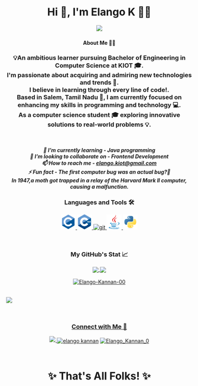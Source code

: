 
<h1 align="center">Hi 👋, I'm Elango K 👨‍💻</h1>
<p align="center"> <img src="https://user-images.githubusercontent.com/74038190/235224431-e8c8c12e-6826-47f1-89fb-2ddad83b3abf.gif" width="300"></p>
<h4 align="center"> About Me 🙋‍♂️</h4>
<h3 align="center"> 
  💡An ambitious learner pursuing Bachelor of Engineering in Computer Science at KIOT 🎓.<br>
I'm passionate about acquiring and admiring new technologies and trends 🚀.<br>
I believe in learning through every line of code!. <br>
Based in Salem, Tamil Nadu 🌴, I am currently focused on enhancing my skills in programming and technology 💻. <br>
As a computer science student 🎓 exploring innovative solutions to real-world problems 💡.</h3>

<h5 align="center">
  <br>
<p align="center">  
  
 🌱 I’m currently learning - **Java programming**<br>
 👯 I’m looking to collaborate on - **Frontend Development**<br>
 📫 How to reach me - **elango.kiot@gmail.com**<br>
 ⚡ Fun fact - **The first computer bug was an actual bug?🐛 <br>
 In 1947,a moth got trapped in a relay of the Harvard Mark II computer, causing a malfunction.**

<h3 align="center">Languages and Tools 🛠️ </h3> 

<p align="center"> <a href="https://www.cprogramming.com/" target="_blank" rel="noreferrer"> <img src="https://raw.githubusercontent.com/devicons/devicon/master/icons/c/c-original.svg" alt="c" width="40" height="40"/> </a> <a href="https://www.w3schools.com/cpp/" target="_blank" rel="noreferrer"> <img src="https://raw.githubusercontent.com/devicons/devicon/master/icons/cplusplus/cplusplus-original.svg" alt="cplusplus" width="40" height="40"/> </a> <a href="https://git-scm.com/" target="_blank" rel="noreferrer"> <img src="https://www.vectorlogo.zone/logos/git-scm/git-scm-icon.svg" alt="git" width="40" height="40"/> </a> <a href="https://www.java.com" target="_blank" rel="noreferrer"> <img src="https://raw.githubusercontent.com/devicons/devicon/master/icons/java/java-original.svg" alt="java" width="40" height="40"/> </a> <a href="https://www.python.org" target="_blank" rel="noreferrer"> <img src="https://raw.githubusercontent.com/devicons/devicon/master/icons/python/python-original.svg" alt="python" width="40" height="40"/> </a> </p>
<br>
<h3 align="Center">My GitHub's Stat 📈 </h3>
<a href="https://github.com/Elango-Kannan-00">
<p align="center"><img align="center" src="http://github-profile-summary-cards.vercel.app/api/cards/stats?username=Elango-Kannan-00&theme=merko" height="180em" />
<img align="center" src="http://github-profile-summary-cards.vercel.app/api/cards/repos-per-language?username=Elango-Kannan-00&theme=merko" height="180em" /></p>

<p align="center"><img align="center" height="180em" src="https://github-readme-streak-stats.herokuapp.com/?user=Elango-Kannan-00&theme=merko" alt="Elango-Kannan-00" /></p>
<br>
<img align="center" src="https://github-readme-activity-graph.vercel.app/graph?username=Elango-Kannan-00&theme=chartreuse-dark"/>
</p>
</h5>
<br>
<h3 align="center"> Connect with Me 🤝 </h3>
<p align="center"> 
  <img src="https://user-images.githubusercontent.com/74038190/235294011-b8074c31-9097-4a65-a594-4151b58743a8.gif" href="https://www.linkedin.com/in/elango-kannan-bbaa3928b?utm_source=share&utm_campaign=share_via&utm_content=profile&utm_medium=android_app" target="blank" width="80">
<a href="https://www.linkedin.com/in/elango-kannan-bbaa3928b?utm_source=share&utm_campaign=share_via&utm_content=profile&utm_medium=android_app" target="blank"><img align="center" src="https://raw.githubusercontent.com/rahuldkjain/github-profile-readme-generator/master/src/images/icons/Social/linked-in-alt.svg" alt="elango kannan" height="30" width="40" /></a>
<a href="https://x.com/Elango_Kannan_0" target="blank"><img align="center" src="https://raw.githubusercontent.com/rahuldkjain/github-profile-readme-generator/master/src/images/icons/Social/twitter.svg" alt="Elango_Kannan_0" height="30" width="40" /></a>
</p>
<br>

<h1 align="center">✨ That's All Folks! ✨</h1>



